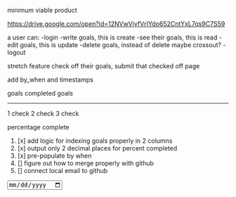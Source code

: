 minimum viable product

https://drive.google.com/open?id=12NVwVjyfVrIYdo652CntYxL7qs9C7S59

a user can:
    -login
    -write goals, this is create
    -see their goals, this is read
    -edit goals, this is update
    -delete goals, instead of delete maybe crossout?
    -logout

stretch feature check off their goals, submit that checked off page

add by_when and timestamps

goals                   completed goals
___________          ______________________

1                       check 
2                       check 
3                       check

percentage complete

1. [x] add logic for indexing goals properly in 2 columns
2. [x] output only 2 decimal places for percent completed
3. [x] pre-populate by when
4. [] figure out how to merge properly with github
5. [] connect local email to github


 <input type="date" name="by_when" id="by_when">

